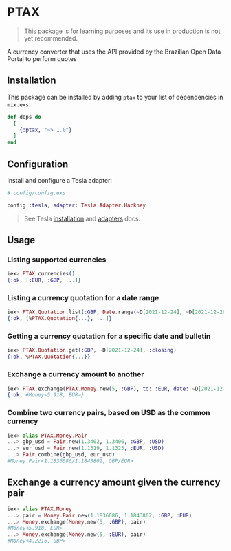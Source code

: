 # PTAX

> This package is for learning purposes and its use in production is not yet recommended.

A currency converter that uses the API provided by the Brazilian Open Data Portal to perform quotes

## Installation

This package can be installed by adding `ptax` to your list of dependencies in `mix.exs`:

```elixir
def deps do
  [
    {:ptax, "~> 1.0"}
  ]
end
```

## Configuration

Install and configure a Tesla adapter:

```elixir
# config/config.exs

config :tesla, adapter: Tesla.Adapter.Hackney
```

> See Tesla [installation](https://hexdocs.pm/tesla/readme.html#installation) and [adapters](https://hexdocs.pm/tesla/readme.html#adapters) docs.

## Usage

### Listing supported currencies

```elixir
iex> PTAX.currencies()
{:ok, [:EUR, :GBP, ...]}
```

### Listing a currency quotation for a date range

```elixir
iex> PTAX.Quotation.list(:GBP, Date.range(~D[2021-12-24], ~D[2021-12-26]))
{:ok, [%PTAX.Quotation{...}, ...]}
```

### Getting a currency quotation for a specific date and bulletin

```elixir
iex> PTAX.Quotation.get(:GBP, ~D[2021-12-24], :closing)
{:ok, %PTAX.Quotation{...}}
```

### Exchange a currency amount to another

```elixir
iex> PTAX.exchange(PTAX.Money.new(5, :GBP), to: :EUR, date: ~D[2021-12-24])
{:ok, #Money<5.918, EUR>}
```

### Combine two currency pairs, based on USD as the common currency

```elixir
iex> alias PTAX.Money.Pair
...> gbp_usd = Pair.new(1.3402, 1.3406, :GBP, :USD)
...> eur_usd = Pair.new(1.1319, 1.1323, :EUR, :USD)
...> Pair.combine(gbp_usd, eur_usd)
#Money.Pair<1.1836086/1.1843802, GBP/EUR>
```

## Exchange a currency amount given the currency pair

```elixir
iex> alias PTAX.Money
...> pair = Money.Pair.new(1.1836086, 1.1843802, :GBP, :EUR)
...> Money.exchange(Money.new(5, :GBP), pair)
#Money<5.918, EUR>
...> Money.exchange(Money.new(5, :EUR), pair)
#Money<4.2216, GBP>
```
